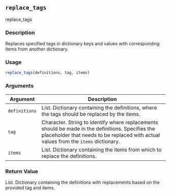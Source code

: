 ## `replace_tags`

replace_tags

### Description

Replaces specified tags in dictionary keys and values with corresponding
items from another dictionary.


### Usage

```r
replace_tags(definitions, tag, items)
```

### Arguments

Argument      |Description
------------- |----------------
`definitions` | List. Dictionary containing the definitions, where the tags should be replaced by the items.
`tag` | Character. String to identify where replacements should be made in the definitions. Specifies the placeholder that needs to be replaced with actual values from the `items` dictionary.
`items` | List. Dictionary containing the items from which to replace the definitions.

### Return Value

List. Dictionary containing the definitions with replacements based on the provided tag and items.


